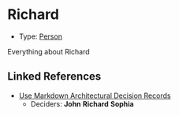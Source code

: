 # Richard

* Type: [Person](person.md)

Everything about Richard


## Linked References

* [Use Markdown Architectural Decision Records](0000-use-markdown-architectural-decision-records.md)
  * Deciders: **John** **Richard** **Sophia**
